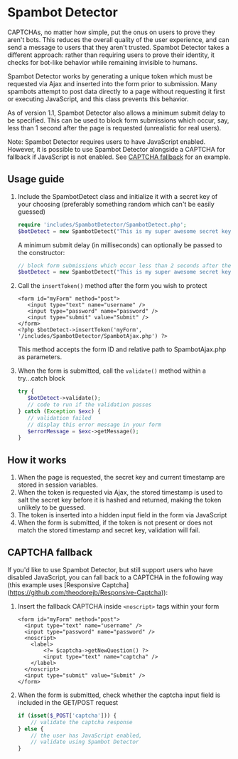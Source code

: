 # Spambot Detector

CAPTCHAs, no matter how simple, put the onus on users to prove they aren't bots.
This reduces the overall quality of the user experience, and can send a message
to users that they aren't trusted. Spambot Detector takes a different approach: 
rather than requiring users to prove their identity, it checks for bot-like behavior
while remaining invisible to humans.

Spambot Detector works by generating a unique token which must be 
requested via Ajax and inserted into the form prior to submission. 
Many spambots attempt to post data directly to a page without requesting 
it first or executing JavaScript, and this class prevents this behavior.

As of version 1.1, Spambot Detector also allows a minimum submit delay to be 
specified. This can be used to block form submissions which occur, say, less 
than 1 second after the page is requested (unrealistic for real users).

Note: Spambot Detector requires users to have JavaScript enabled. However,
it is possible to use Spambot Detector alongside a CAPTCHA for fallback if
JavaScript is not enabled. See [CAPTCHA fallback](#captcha-fallback) for an example.

## Usage guide

1. Include the SpambotDetect class and initialize it with a secret key of 
   your choosing (preferably something random which can't be easily guessed)

   ```php
   require 'includes/SpambotDetector/SpambotDetect.php';
   $botDetect = new SpambotDetect("This is my super awesome secret key!");
   ```

    A minimum submit delay (in milliseconds) can optionally be passed to the constructor:

    ```php
    // block form submissions which occur less than 2 seconds after the page is requested
    $botDetect = new SpambotDetect("This is my super awesome secret key!", 2000);
    ```

2. Call the `insertToken()` method after the form you wish to protect

   ```html+php
   <form id="myForm" method="post">
      <input type="text" name="username" />
      <input type="password" name="password" />
      <input type="submit" value="Submit" />
   </form>
   <?php $botDetect->insertToken('myForm', '/includes/SpambotDetector/SpambotAjax.php') ?>
   ```

   This method accepts the form ID and relative path to SpambotAjax.php as parameters.

3. When the form is submitted, call the `validate()` method within a try...catch block

   ```php
   try {
      $botDetect->validate();
      // code to run if the validation passes
   } catch (Exception $exc) {
      // validation failed
      // display this error message in your form
      $errorMessage = $exc->getMessage();
   }
   ```

## How it works

1. When the page is requested, the secret key and current timestamp are stored in session variables.
2. When the token is requested via Ajax, the stored timestamp is used to salt the secret
   key before it is hashed and returned, making the token unlikely to be guessed.
3. The token is inserted into a hidden input field in the form via JavaScript
4. When the form is submitted, if the token is not present or does not match the stored
   timestamp and secret key, validation will fail.

## CAPTCHA fallback

If you'd like to use Spambot Detector, but still support users who have disabled JavaScript,
you can fall back to a CAPTCHA in the following way (this example uses [Responsive Captcha]
(https://github.com/theodorejb/Responsive-Captcha)):

1. Insert the fallback CAPTCHA inside `<noscript>` tags within your form

    ```html+php
   <form id="myForm" method="post">
      <input type="text" name="username" />
      <input type="password" name="password" />
      <noscript>
        <label>
            <?= $captcha->getNewQuestion() ?>
            <input type="text" name="captcha" />
        </label>
      </noscript>
      <input type="submit" value="Submit" />
   </form>
   ```

2. When the form is submitted, check whether the captcha input field is included in the GET/POST
   request

    ```php
    if (isset($_POST['captcha'])) {
        // validate the captcha response
    } else {
        // the user has JavaScript enabled,
        // validate using Spambot Detector
    }
    ```
